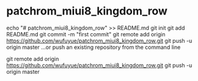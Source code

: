 # patchrom_miui8_kingdom_row

echo "# patchrom_miui8_kingdom_row" >> README.md
git init
git add README.md
git commit -m "first commit"
git remote add origin https://github.com/wufuyue/patchrom_miui8_kingdom_row.git
git push -u origin master
…or push an existing repository from the command line

git remote add origin https://github.com/wufuyue/patchrom_miui8_kingdom_row.git
git push -u origin master
